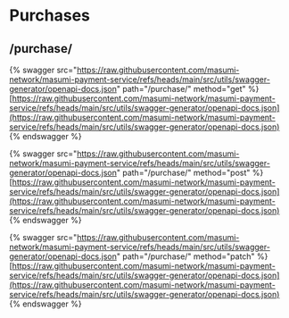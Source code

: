 # Purchases

## /purchase/

{% swagger src="https://raw.githubusercontent.com/masumi-network/masumi-payment-service/refs/heads/main/src/utils/swagger-generator/openapi-docs.json" path="/purchase/" method="get" %}
[https://raw.githubusercontent.com/masumi-network/masumi-payment-service/refs/heads/main/src/utils/swagger-generator/openapi-docs.json](https://raw.githubusercontent.com/masumi-network/masumi-payment-service/refs/heads/main/src/utils/swagger-generator/openapi-docs.json)
{% endswagger %}

{% swagger src="https://raw.githubusercontent.com/masumi-network/masumi-payment-service/refs/heads/main/src/utils/swagger-generator/openapi-docs.json" path="/purchase/" method="post" %}
[https://raw.githubusercontent.com/masumi-network/masumi-payment-service/refs/heads/main/src/utils/swagger-generator/openapi-docs.json](https://raw.githubusercontent.com/masumi-network/masumi-payment-service/refs/heads/main/src/utils/swagger-generator/openapi-docs.json)
{% endswagger %}

{% swagger src="https://raw.githubusercontent.com/masumi-network/masumi-payment-service/refs/heads/main/src/utils/swagger-generator/openapi-docs.json" path="/purchase/" method="patch" %}
[https://raw.githubusercontent.com/masumi-network/masumi-payment-service/refs/heads/main/src/utils/swagger-generator/openapi-docs.json](https://raw.githubusercontent.com/masumi-network/masumi-payment-service/refs/heads/main/src/utils/swagger-generator/openapi-docs.json)
{% endswagger %}
